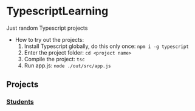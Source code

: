 # TypescriptLearning
Just random Typescript projects

+ How to try out the projects:
  1. Install Typescript globally, do this only once: `npm i -g typescript`
  2. Enter the project folder: `cd <project name>`
  3. Compile the project: `tsc`
  4. Run app.js: `node ./out/src/app.js`

## Projects
### [Students](Students)